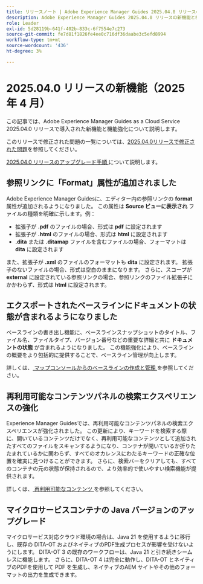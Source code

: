 ```yaml
---
title: リリースノート | Adobe Experience Manager Guides 2025.04.0 リリースの新機能
description: Adobe Experience Manager Guides 2025.04.0 リリースの新機能と機能強化について説明します
role: Leader
exl-id: 5d28119b-641f-402b-833c-6f7554e7c273
source-git-commit: fe7d81f1826fe4ee0c716df36daabe3c5efd8994
workflow-type: tm+mt
source-wordcount: '436'
ht-degree: 3%

---
```


# 2025.04.0 リリースの新機能（2025 年 4 月）

この記事では、Adobe Experience Manager Guides as a Cloud Service 2025.04.0 リリースで導入された新機能と機能強化について説明します。

このリリースで修正された問題の一覧については、[2025.04.0リリースで修正された問題](fixed-issues-2025-04-0.md)を参照してください。

[2025.04.0 リリースのアップグレード手順 ](../release-info/upgrade-instructions-2025-04-0.md) について説明します。

## 参照リンクに「Format」属性が追加されました

Adobe Experience Manager Guidesに、エディター内の参照リンクの **format** 属性が追加されるようになりました。 この属性は **Source ビューに表示され** ファイルの種類を明確に示します。例：

- 拡張子が **.pdf** のファイルの場合、形式は **pdf** に設定されます
- 拡張子が **.html** のファイルの場合、形式は **html** に設定されます
- **.dita** または **.ditamap** ファイルを含むファイルの場合、フォーマットは **dita** に設定されます

また、拡張子が **.xml** のファイルのフォーマットも **dita** に設定されます。 拡張子のないファイルの場合、形式は空白のままになります。 さらに、スコープが **external** に設定されている参照リンクの場合、参照リンクのファイル拡張子にかかわらず、形式は **html** に設定されます。

## エクスポートされたベースラインにドキュメントの状態が含まれるようになりました

ベースラインの書き出し機能に、ベースラインスナップショットのタイトル、ファイル名、ファイルタイプ、バージョン番号などの重要な詳細と共に **ドキュメントの状態** が含まれるようになりました。 この機能強化により、ベースラインの概要をより包括的に提供することで、ベースライン管理が向上します。

詳しくは、[ マップコンソールからのベースラインの作成と管理 ](../user-guide/web-editor-baseline.md#manage-baselines) を参照してください。

## 再利用可能なコンテンツパネルの検索エクスペリエンスの強化

Experience Manager Guidesでは、再利用可能なコンテンツパネルの検索エクスペリエンスが強化されました。 この更新により、キーワードを検索する際に、開いているコンテンツだけでなく、再利用可能なコンテンツとして追加されたすべてのファイルをスキャンするようになり、コンテナが開いているか折りたたまれているかに関わらず、すべてのオカレンスにわたるキーワードの正確な位置を確実に見つけることができます。 さらに、検索バーをクリアしても、すべてのコンテナの元の状態が保持されるので、より効率的で使いやすい検索機能が提供されます。

詳しくは、[ 再利用可能なコンテンツ ](../user-guide/web-editor-features.md#reusable-content) を参照してください。


## マイクロサービスコンテナの Java バージョンのアップグレード

マイクロサービス対応クラウド環境の場合は、Java 21 を使用するように移行し、既存の DITA-OT およびネイティブのPDF生成プロセスが影響を受けないようにします。 DITA-OT 3 の既存のワークフローは、Java 21 と引き続きシームレスに機能します。  さらに、DITA-OT 4 は完全に動作し、DITA-OT とネイティブのPDFを使用して PDF を生成し、ネイティブのAEM サイトやその他のフォーマットの出力を生成できます。
